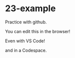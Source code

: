 # 23-example

Practice with github.

You can edit this in the browser!

Even with VS Code!

and in a Codespace.
